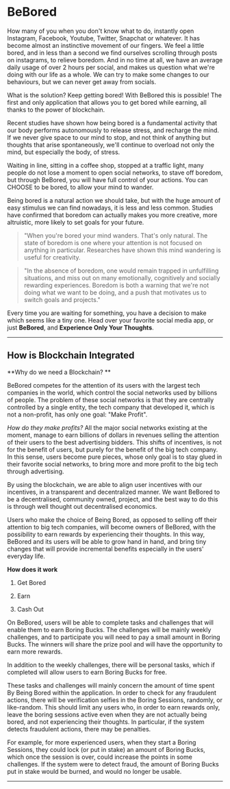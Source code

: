 # BeBored

How many of you when you don't know what to do, instantly open Instagram, Facebook, Youtube, Twitter, Snapchat or whatever. It has become almost an instinctive movement of our fingers. We feel a little bored, and in less than a second we find ourselves scrolling through posts on instagrams, to relieve boredom. And in no time at all,  we have an average daily usage of over 2 hours per social, and makes us question what we're doing with our life as a whole. We can try to make some changes to our behaviours, but we can never get away from socials.

What is the solution? Keep getting bored! 
With BeBored this is possible! The first and only application that allows you to get bored while earning, all thanks to the power of blockchain. 

Recent studies have shown how being bored is a fundamental activity that our body performs autonomously to release stress, and recharge the mind. If we never give space to our mind to stop, and not think of anything but thoughts that arise spontaneously, we'll continue to overload not only the mind, but especially the body, of stress. 

Waiting in line, sitting in a coffee shop, stopped at a traffic light, many people do not lose a moment to open social networks, to stave off boredom, but through BeBored, you will have full control of your actions. You can CHOOSE to be bored, to allow your mind to wander. 

Being bored is a natural action we should take, but with the huge amount of easy stimulus we can find nowadays, it is less and less common. Studies have confirmed that boredom can actually makes you more creative, more altruistic, more likely to set goals for your future. 

> "When you're bored your mind wanders. That's only natural. The state of boredom is one where your attention is not focused on anything in particular. Researches have shown this mind wandering is useful for creativity. 

> "In the absence of boredom, one would remain trapped in unfulfilling situations, and miss out on many emotionally, cognitively and socially rewarding experiences. Boredom is both a warning that we're not doing what we want to be doing, and a push that motivates us to switch goals and projects."


Every time you are waiting for something, you have a decision to make which seems like a tiny one. Head over your favorite social media app, or just **BeBored**, and **Experience Only Your Thoughts**. 

---

## How is Blockchain Integrated


**Why do we need a Blockchain? **


BeBored competes for the attention of its users with the largest tech companies in the world, which control the social networks used by billions of people. The problem of these social networks is that they are centrally controlled by a single entity, the tech company that developed it, which is not a non-profit, has only one goal: "Make Profit". 

*How do they make profits?* All the major social networks existing at the moment, manage to earn billions of dollars in revenues selling the attention of their users to the best advertising bidders. This shifts of incentives, is not for the benefit of users, but purely for the benefit of the big tech company. In this sense, users become pure pieces, whose only goal is to stay glued in their favorite social networks, to bring more and more profit to the big tech through advertising. 

By using the blockchain, we are able to align user incentives with our incentives, in a transparent and decentralized manner. We want BeBored to be a decentralised, community owned, project, and the best way to do this is through well thought out decentralised economics. 

Users who make the choice of Being Bored, as opposed to selling off their attention to big tech companies, will become owners of BeBored, with the possibility to earn rewards by experiencing their thoughts.  In this way, BeBored and its users will be able to grow hand in hand, and bring tiny changes that will provide incremental benefits especially in the users' everyday life. 


**How does it work**


1. Get Bored

2. Earn

3. Cash Out

On BeBored, users will be able to complete tasks and challenges that will enable them to earn Boring Bucks. The challenges will be mainly weekly challenges, and to participate you will need to pay a small amount in Boring Bucks. The winners will share the prize pool and will have the opportunity to earn more rewards. 

In addition to the weekly challenges, there will be personal tasks, which if completed will allow users to earn Boring Bucks for free. 

These tasks and challenges will mainly concern the amount of time spent By Being Bored within the application. In order to check for any fraudulent actions, there will be verification selfies in the Boring Sessions, randomly, or like-random. This should limit any users who, in order to earn rewards only, leave the boring sessions active even when they are not actually being bored, and not experiencing their thoughts. In particular, if the system detects fraudulent actions, there may be penalties. 

For example, for more experienced users, when they start a Boring Sessions, they could lock (or put in stake) an amount of Boring Bucks, which once the session is over, could increase the points in some challenges. If the system were to detect fraud, the amount of Boring Bucks put in stake would be burned, and would no longer be usable. 

---
